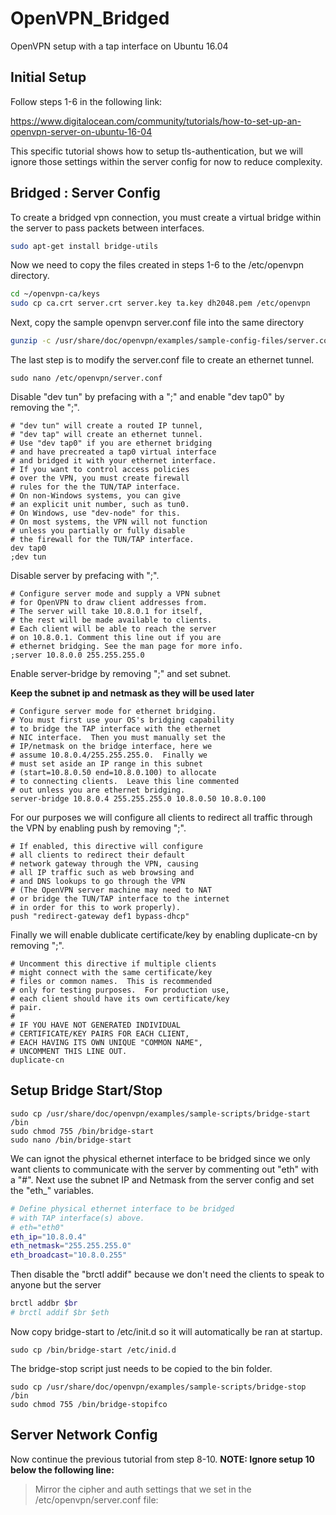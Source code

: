 # OpenVPN_Bridged
OpenVPN setup with a tap interface on Ubuntu 16.04

## Initial Setup
Follow steps 1-6 in the following link:

https://www.digitalocean.com/community/tutorials/how-to-set-up-an-openvpn-server-on-ubuntu-16-04

This specific tutorial shows how to setup tls-authentication, but we will ignore those settings within the server config for now to reduce complexity.

## Bridged : Server Config

To create a bridged vpn connection, you must create a virtual bridge within the server to pass packets between interfaces.

``` bash
sudo apt-get install bridge-utils
```

Now we need to copy the files created in steps 1-6 to the /etc/openvpn directory.

 ``` bash
 cd ~/openvpn-ca/keys
sudo cp ca.crt server.crt server.key ta.key dh2048.pem /etc/openvpn
```

Next, copy the sample openvpn server.conf file into the same directory

``` bash
gunzip -c /usr/share/doc/openvpn/examples/sample-config-files/server.conf.gz | sudo tee /etc/openvpn/server.conf
```

The last step is to modify the server.conf file to create an ethernet tunnel.

``` base
sudo nano /etc/openvpn/server.conf
```
Disable "dev tun" by prefacing with a ";" and enable "dev tap0" by removing the ";".

```
# "dev tun" will create a routed IP tunnel,
# "dev tap" will create an ethernet tunnel.
# Use "dev tap0" if you are ethernet bridging
# and have precreated a tap0 virtual interface
# and bridged it with your ethernet interface.
# If you want to control access policies
# over the VPN, you must create firewall
# rules for the the TUN/TAP interface.
# On non-Windows systems, you can give
# an explicit unit number, such as tun0.
# On Windows, use "dev-node" for this.
# On most systems, the VPN will not function
# unless you partially or fully disable
# the firewall for the TUN/TAP interface.
dev tap0
;dev tun
```

Disable server by prefacing with ";".

```
# Configure server mode and supply a VPN subnet
# for OpenVPN to draw client addresses from.
# The server will take 10.8.0.1 for itself,
# the rest will be made available to clients.
# Each client will be able to reach the server
# on 10.8.0.1. Comment this line out if you are
# ethernet bridging. See the man page for more info.
;server 10.8.0.0 255.255.255.0
```

Enable server-bridge by removing ";" and set subnet.

**Keep the subnet ip and netmask as they will be used later**


```
# Configure server mode for ethernet bridging.
# You must first use your OS's bridging capability
# to bridge the TAP interface with the ethernet
# NIC interface.  Then you must manually set the
# IP/netmask on the bridge interface, here we
# assume 10.8.0.4/255.255.255.0.  Finally we
# must set aside an IP range in this subnet
# (start=10.8.0.50 end=10.8.0.100) to allocate
# to connecting clients.  Leave this line commented
# out unless you are ethernet bridging.
server-bridge 10.8.0.4 255.255.255.0 10.8.0.50 10.8.0.100
```

For our purposes we will configure all clients to redirect all traffic through the VPN by enabling push by removing ";".

```
# If enabled, this directive will configure
# all clients to redirect their default
# network gateway through the VPN, causing
# all IP traffic such as web browsing and
# and DNS lookups to go through the VPN
# (The OpenVPN server machine may need to NAT
# or bridge the TUN/TAP interface to the internet
# in order for this to work properly).
push "redirect-gateway def1 bypass-dhcp"
```

Finally we will enable dublicate certificate/key by enabling duplicate-cn by removing ";".

```
# Uncomment this directive if multiple clients
# might connect with the same certificate/key
# files or common names.  This is recommended
# only for testing purposes.  For production use,
# each client should have its own certificate/key
# pair.
#
# IF YOU HAVE NOT GENERATED INDIVIDUAL
# CERTIFICATE/KEY PAIRS FOR EACH CLIENT,
# EACH HAVING ITS OWN UNIQUE "COMMON NAME",
# UNCOMMENT THIS LINE OUT.
duplicate-cn
```

## Setup Bridge Start/Stop

``` base
sudo cp /usr/share/doc/openvpn/examples/sample-scripts/bridge-start /bin
sudo chmod 755 /bin/bridge-start
sudo nano /bin/bridge-start
```

We can ignot the physical ethernet interface to be bridged since we only want clients to communicate with the server by commenting out "eth" with a "#". Next use the subnet IP and Netmask from the server config and set the "eth_" variables.


``` bash
# Define physical ethernet interface to be bridged
# with TAP interface(s) above.
# eth="eth0"
eth_ip="10.8.0.4"
eth_netmask="255.255.255.0"
eth_broadcast="10.8.0.255"
```

Then disable the "brctl addif" because we don't need the clients to speak to anyone but the server
 ``` bash
brctl addbr $br
# brctl addif $br $eth
```

Now copy bridge-start to /etc/init.d so it will automatically be ran at startup.

``` base
sudo cp /bin/bridge-start /etc/inid.d
```

The bridge-stop script just needs to be copied to the bin folder.


``` base
sudo cp /usr/share/doc/openvpn/examples/sample-scripts/bridge-stop /bin
sudo chmod 755 /bin/bridge-stopifco
```

## Server Network Config

Now continue the previous tutorial from step 8-10.
 **NOTE: Ignore setup 10 below the following line:**  
 > Mirror the cipher and auth settings that we set in the /etc/openvpn/server.conf file: 
 





